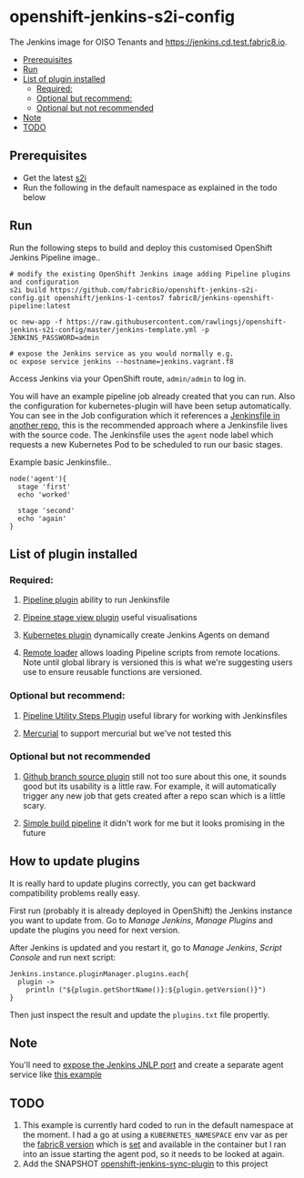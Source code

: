 # openshift-jenkins-s2i-config

The Jenkins image for OISO Tenants and https://jenkins.cd.test.fabric8.io.

<!-- START doctoc generated TOC please keep comment here to allow auto update -->
<!-- DON'T EDIT THIS SECTION, INSTEAD RE-RUN doctoc TO UPDATE -->
- [Prerequisites](#prerequisites)
- [Run](#run)
- [List of plugin installed](#list-of-plugin-installed)
  - [Required:](#required)
  - [Optional but recommend:](#optional-but-recommend)
  - [Optional but not recommended](#optional-but-not-recommended)
- [Note](#note)
- [TODO](#todo)
<!-- END doctoc generated TOC please keep comment here to allow auto update -->

## Prerequisites
  - Get the latest [s2i](https://github.com/openshift/source-to-image/releases)
  - Run the following in the default namespace as explained in the todo below

## Run

Run the following steps to build and deploy this customised OpenShift Jenkins
Pipeline image..

    # modify the existing OpenShift Jenkins image adding Pipeline plugins and configuration
    s2i build https://github.com/fabric8io/openshift-jenkins-s2i-config.git openshift/jenkins-1-centos7 fabric8/jenkins-openshift-pipeline:latest

    oc new-app -f https://raw.githubusercontent.com/rawlingsj/openshift-jenkins-s2i-config/master/jenkins-template.yml -p JENKINS_PASSWORD=admin

    # expose the Jenkins service as you would normally e.g.
    oc expose service jenkins --hostname=jenkins.vagrant.f8

Access Jenkins via your OpenShift route, `admin/admin` to log in.

You will have an example pipeline job already created that you can run.  Also the configuration for kubernetes-plugin will have been setup automatically.  You can see in the Job configuration which it references a [Jenkinsfile in another repo](https://github.com/rawlingsj/basic-jenkinsfile), this is the recommended approach where a Jenkinsfile lives with the source code.  The Jenkinsfile uses the `agent` node label which requests a new Kubernetes Pod to be scheduled to run our basic stages.

Example basic Jenkinsfile..

    node('agent'){
      stage 'first'
      echo 'worked'

      stage 'second'
      echo 'again'
    }


## List of plugin installed

### Required:
1. [Pipeline plugin](https://wiki.jenkins-ci.org/display/JENKINS/Pipeline+Plugin)
ability to run Jenkinsfile

2. [Pipeine stage view plugin](https://wiki.jenkins-ci.org/display/JENKINS/Pipeline+Stage+View+Plugin)
useful visualisations

3. [Kubernetes plugin](https://wiki.jenkins-ci.org/display/JENKINS/Kubernetes+Plugin)
dynamically create Jenkins Agents on demand

4. [Remote loader](https://wiki.jenkins-ci.org/display/JENKINS/Pipeline+Remote+Loader+Plugin)
allows loading Pipeline scripts from remote locations.  Note until global library is versioned this is what we're suggesting users use to ensure reusable functions are versioned.

### Optional but recommend:
1. [Pipeline Utility Steps Plugin](https://wiki.jenkins-ci.org/display/JENKINS/Pipeline+Utility+Steps+Plugin)
useful library for working with Jenkinsfiles

2. [Mercurial](https://wiki.jenkins-ci.org/display/JENKINS/Mercurial+Plugin)
to support mercurial but we've not tested this

### Optional but not recommended
1. [Github branch source plugin](https://wiki.jenkins-ci.org/display/JENKINS/CloudBees+GitHub+Branch+Source+Plugin)
still not too sure about this one, it sounds good but its usability is a little raw.  For example, it will automatically trigger any new job that gets created after a repo scan which is a little scary.

2. [Simple build pipeline](https://github.com/jenkinsci/simple-build-for-pipeline-plugin)
it didn't work for me but it looks promising in the future

## How to update plugins

It is really hard to update plugins correctly, you can get backward compatibility problems really easy.

First run (probably it is already deployed in OpenShift) the Jenkins instance you want to update from.
Go to _Manage Jenkins_, _Manage Plugins_ and update the plugins you need for next version.

After Jenkins is updated and you restart it, go to _Manage Jenkins_, _Script Console_ and run next script:

```
Jenkins.instance.pluginManager.plugins.each{
  plugin -> 
    println ("${plugin.getShortName()}:${plugin.getVersion()}")
}
```

Then just inspect the result and update the `plugins.txt` file propertly.

## Note
You'll need to [expose the Jenkins JNLP port](https://github.com/rawlingsj/openshift-jenkins-s2i-config/blob/master/configuration/config.xml#L80) and create a separate agent service like [this example](https://github.com/rawlingsj/openshift-jenkins-s2i-config/blob/master/jenkins-template.yml#L26-L43)

## TODO
1. This example is currently hard coded to run in the default namespace at the moment.  I had a go at using a `KUBERNETES_NAMESPACE` env var as per the [fabric8 version](https://github.com/fabric8io/jenkins-docker/blob/master/config/config.xml#L159) which is [set](https://github.com/rawlingsj/openshift-jenkins-s2i-config/blob/master/jenkins-template.yml#L65) and available in the container but I ran into an issue starting the agent pod, so it needs to be looked at again.
2. Add the SNAPSHOT [openshift-jenkins-sync-plugin](https://github.com/fabric8io/openshift-jenkins-sync-plugin) to this project

